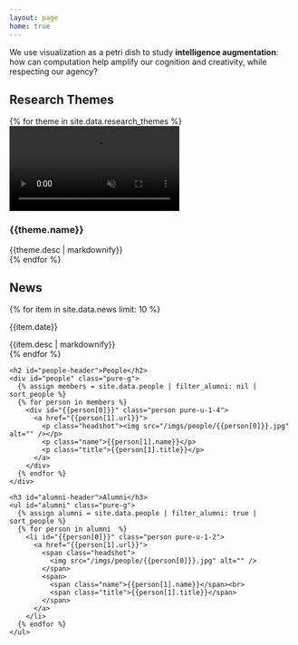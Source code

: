 ```yaml
---
layout: page
home: true
---
```

<p id="mission">
  We use visualization as a petri dish 
  to study <strong>intelligence augmentation</strong>: 
  how can computation help amplify our cognition and creativity, 
  while respecting our agency?
</p>

<div id="home" class="pure-g">
  <div id="themes" class="pure-u-1 pure-u-md-3-5">
    <h2>Research Themes</h2>
    {% for theme in site.data.research_themes %}
      <div id="theme-{{theme.key}}" class="theme" data-url="{{theme.url}}" data-people="{{theme.people}}">
        <video muted loop playsinline>
          <source src="/videos/themes/{{theme.key}}.mp4" type="video/mp4">
        </video>
        <div class="content">
          <h3>{{theme.name}}</h3>
          {{theme.desc | markdownify}}
        </div>
      </div>
    {% endfor %}
  </div>

  <div class="pure-u-1 pure-u-md-2-5">
    <h2 id="news-header">News</h2>
    <div id="news">
      <div id="news-items">
        {% for item in site.data.news limit: 10 %}
          <div class="item">
            <p class="date">{{item.date}}</p>
            {{item.desc | markdownify}}
          </div>
        {% endfor %}
      </div>
    </div>

    <h2 id="people-header">People</h2>
    <div id="people" class="pure-g">
      {% assign members = site.data.people | filter_alumni: nil | sort_people %}
      {% for person in members %}
        <div id="{{person[0]}}" class="person pure-u-1-4">
          <a href="{{person[1].url}}">
            <p class="headshot"><img src="/imgs/people/{{person[0]}}.jpg" alt="" /></p>
            <p class="name">{{person[1].name}}</p>
            <p class="title">{{person[1].title}}</p>
          </a>
        </div>
      {% endfor %}
    </div>

    <h3 id="alumni-header">Alumni</h3>
    <ul id="alumni" class="pure-g">
      {% assign alumni = site.data.people | filter_alumni: true | sort_people %}
      {% for person in alumni  %}
        <li id="{{person[0]}}" class="person pure-u-1-2">
          <a href="{{person[1].url}}">
            <span class="headshot">
              <img src="/imgs/people/{{person[0]}}.jpg" alt="" />
            </span>
            <span>
              <span class="name">{{person[1].name}}</span><br> 
              <span class="title">{{person[1].title}}</span>
            </span>
          </a>
        </li>
      {% endfor %}
    </ul>
  </div>
</div>
